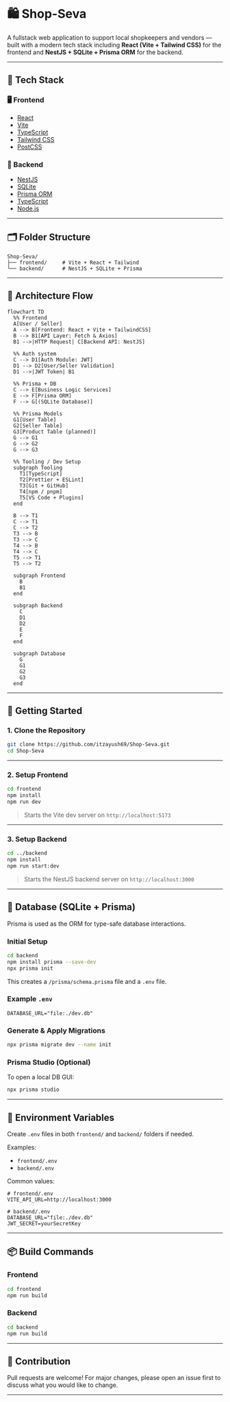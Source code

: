 # 🛍️ Shop-Seva

A fullstack web application to support local shopkeepers and vendors — built with a modern tech stack including **React (Vite + Tailwind CSS)** for the frontend and **NestJS + SQLite + Prisma ORM** for the backend.

---

## 🧱 Tech Stack

### 🖥️ Frontend
- [React](https://react.dev/)
- [Vite](https://vitejs.dev/)
- [TypeScript](https://www.typescriptlang.org/)
- [Tailwind CSS](https://tailwindcss.com/)
- [PostCSS](https://postcss.org/)

### 🔧 Backend
- [NestJS](https://nestjs.com/)
- [SQLite](https://www.sqlite.org/)
- [Prisma ORM](https://www.prisma.io/)
- [TypeScript](https://www.typescriptlang.org/)
- [Node.js](https://nodejs.org/)

---

## 🗂️ Folder Structure

```
Shop-Seva/
├── frontend/     # Vite + React + Tailwind
└── backend/      # NestJS + SQLite + Prisma
```

---

## 🧩 Architecture Flow

```mermaid
flowchart TD
  %% Frontend
  A[User / Seller]
  A --> B[Frontend: React + Vite + TailwindCSS]
  B --> B1[API Layer: Fetch & Axios]
  B1 -->|HTTP Request| C[Backend API: NestJS]

  %% Auth system
  C --> D1[Auth Module: JWT]
  D1 --> D2[User/Seller Validation]
  D1 -->|JWT Token| B1

  %% Prisma + DB
  C --> E[Business Logic Services]
  E --> F[Prisma ORM]
  F --> G[(SQLite Database)]

  %% Prisma Models
  G1[User Table]
  G2[Seller Table]
  G3[Product Table (planned)]
  G --> G1
  G --> G2
  G --> G3

  %% Tooling / Dev Setup
  subgraph Tooling
    T1[TypeScript]
    T2[Prettier + ESLint]
    T3[Git + GitHub]
    T4[npm / pnpm]
    T5[VS Code + Plugins]
  end

  B --> T1
  C --> T1
  C --> T2
  T3 --> B
  T3 --> C
  T4 --> B
  T4 --> C
  T5 --> T1
  T5 --> T2

  subgraph Frontend
    B
    B1
  end

  subgraph Backend
    C
    D1
    D2
    E
    F
  end

  subgraph Database
    G
    G1
    G2
    G3
  end
```

---

## 🚀 Getting Started

### 1. Clone the Repository

```bash
git clone https://github.com/itzayush69/Shop-Seva.git
cd Shop-Seva
```

---

### 2. Setup Frontend

```bash
cd frontend
npm install
npm run dev
```

> Starts the Vite dev server on `http://localhost:5173`

---

### 3. Setup Backend

```bash
cd ../backend
npm install
npm run start:dev
```

> Starts the NestJS backend server on `http://localhost:3000`

---

## 🧩 Database (SQLite + Prisma)

Prisma is used as the ORM for type-safe database interactions.

### Initial Setup

```bash
cd backend
npm install prisma --save-dev
npx prisma init
```

This creates a `/prisma/schema.prisma` file and a `.env` file.

### Example `.env`

```env
DATABASE_URL="file:./dev.db"
```

### Generate & Apply Migrations

```bash
npx prisma migrate dev --name init
```

### Prisma Studio (Optional)

To open a local DB GUI:

```bash
npx prisma studio
```

---

## 📄 Environment Variables

Create `.env` files in both `frontend/` and `backend/` folders if needed.

Examples:

- `frontend/.env`
- `backend/.env`

Common values:

```env
# frontend/.env
VITE_API_URL=http://localhost:3000

# backend/.env
DATABASE_URL="file:./dev.db"
JWT_SECRET=yourSecretKey
```

---

## 📦 Build Commands

### Frontend

```bash
cd frontend
npm run build
```

### Backend

```bash
cd backend
npm run build
```

---

## 🤝 Contribution

Pull requests are welcome! For major changes, please open an issue first to discuss what you would like to change.

---